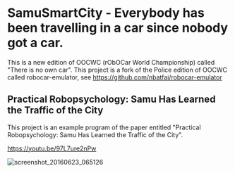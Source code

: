 # SamuSmartCity - Everybody has been travelling in a car since nobody got a car.
This is a new edition of OOCWC (rObOCar World Championship) called "There is no own car". 
This project is a fork of the Police edition of OOCWC called robocar-emulator, see https://github.com/nbatfai/robocar-emulator 

## Practical Robopsychology: Samu Has Learned the Traffic of the City
This project is an example program of the paper entitled "Practical Robopsychology: Samu Has Learned the Traffic of the City".

https://youtu.be/97L7ure2nPw

![screenshot_20160623_065126](https://cloud.githubusercontent.com/assets/3148120/16358465/893b5cf8-3b13-11e6-879d-44bb55e718ed.png)